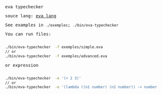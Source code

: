 <samp>

eva typechecker

souce lang: [eva lang](https://github.com/yazaldefilimone/essentials-of-interpretation)

See examples in `./exemples`;
`./bin/eva-typechecker `


You can run files:

```bash

./bin/eva-typechecker  -f exemples/simple.eva
// or
./bin/eva-typechecker  -f exemples/advanced.eva

```

or expression



```bash

./bin/eva-typechecker  -e '(+ 2 3)'
// or
./bin/eva-typechecker  -e '(lambda ((n1 number) (n2 number)) -> number  (+ n1 n2))'
```


